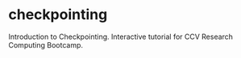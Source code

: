 # checkpointing
Introduction to Checkpointing. Interactive tutorial for CCV Research Computing Bootcamp.
